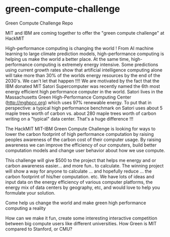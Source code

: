 # green-compute-challenge
Green Compute Challenge Repo


MIT and IBM  are coming together to offer the "green compute challenge" at HackMIT 

High-performance computing is changing the world ! From AI machine learning to large climate prediction models, high-performance computing is helping us make the world a better place. At the same time, high-performance computing is extremely energy intensive. Some predictions using current growth rates  show that artificial intelligence computing alone  will take more than 30% of the worlds energy resources by the end of the 2030's. We can't let that happen !!!! 
We are motivated by the fact that  the IBM donated MIT Satori Supercomputer was recently named the  6th   most energy efficient high  performance computer in the world. Satori lives in the Massachusetts Green High-Performance Computing Center  (http://mghpcc.org) which uses 97% renewable energy. To put that in perspective:  a typical high performance benchmark on Satori uses about 5 maple trees worth of carbon vs. about 280  maple trees worth of carbon writing on a "typical" data center. That's a huge difference !!!  

The HackMIT  MIT-IBM Green Compute Challenge is looking for ways  to lower the carbon footprint of high performance computation by raising peoples awareness of the carbon cost of their computer usage. By raising awareness we can improve  the   efficiency of our computers, build better computation models and change user behavior about how we use compute.  

This challenge will give $500 to the project that helps me energy and or carbon awareness easier... and more fun..  to calculate. The winning project will show a way for anyone to calculate ... and hopefully reduce ... the carbon footprint of his/her computation. etc. We have lots of ideas and input data on the energy efficiency of various computer platforms, the energy mix of data centers by geography, etc, and would love to help you formulate your solution. 

Come help us change the world and make green high performance computing a reality  


How can we make it fun, create some interesting interactive competition between big compute users like different universities. How Green is MIT compared to Stanford, or CMU? 
